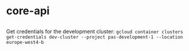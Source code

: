 # core-api


##
Get credentials for the development cluster:
`gcloud container clusters get-credentials dev-cluster --project pas-development-1 --location europe-west4-b`